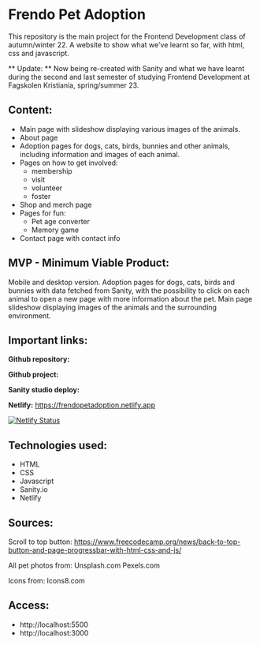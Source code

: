 # Frendo Pet Adoption

This repository is the main project for the Frontend Development class of autumn/winter 22. A website to show what we've learnt so far, with html, css and javascript. 

** Update: **
Now being re-created with Sanity and what we have learnt during the second
and last semester of studying Frontend Development at Fagskolen Kristiania,
spring/summer 23.

## Content:

- Main page with slideshow displaying various images of the animals.
- About page
- Adoption pages for dogs, cats, birds, bunnies and other animals, including information and images of each animal.
- Pages on how to get involved:
	- membership
	- visit
	- volunteer
	- foster
- Shop and merch page
- Pages for fun:
	- Pet age converter
	- Memory game
- Contact page with contact info

## MVP - Minimum Viable Product:

Mobile and desktop version.
Adoption pages for dogs, cats, birds and bunnies with data fetched from Sanity, with the possibility to click on each animal to open a new page with more information about the pet.
Main page slideshow displaying images of the animals and the surrounding environment.

## Important links:

**Github repository:**

**Github project:**

**Sanity studio deploy:**

**Netlify:**
https://frendopetadoption.netlify.app

[![Netlify Status](https://api.netlify.com/api/v1/badges/a225b635-920d-4dfe-be13-0a327b0642c8/deploy-status)](https://app.netlify.com/sites/frendopetadoption/deploys)

## Technologies used:
- HTML
- CSS
- Javascript
- Sanity.io
- Netlify

## Sources:

Scroll to top button:
https://www.freecodecamp.org/news/back-to-top-button-and-page-progressbar-with-html-css-and-js/

All pet photos from:
Unsplash.com
Pexels.com

Icons from:
Icons8.com

## Access:
- http://localhost:5500
- http://localhost:3000